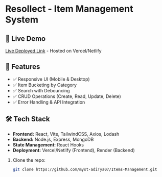 # Resollect - Item Management System

## 🚀 Live Demo
[Live Deployed Link](#) - Hosted on Vercel/Netlify

## 📌 Features
- ✅ Responsive UI (Mobile & Desktop)
- ✅ Item Bucketing by Category
- ✅ Search with Debouncing
- ✅ CRUD Operations (Create, Read, Update, Delete)
- ✅ Error Handling & API Integration

## 🛠️ Tech Stack
- **Frontend:** React, Vite, TailwindCSS, Axios, Lodash
- **Backend:** Node.js, Express, MongoDB
- **State Management:** React Hooks
- **Deployment:** Vercel/Netlify (Frontend), Render (Backend)

1. Clone the repo:
   ```sh
   git clone https://github.com/myst-adiTya07/Items-Management.git

